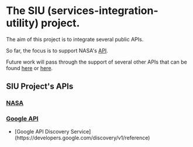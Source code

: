 The SIU (services-integration-utility) project.
===============================================

The aim of this project is to integrate several public APIs.

So far, the focus is to support NASA's [API](https://api.nasa.gov/).

Future work will pass through the support of several other APIs that can be found [here](http://www.programmableweb.com/apis/directory) or [here](http://apis.io/).

SIU Project's APIs
------------------

### [NASA](https://api.nasa.gov/api.html)

### [Google API](https://developers.google.com)

<ul>
<li>
[Google API Discovery Service](https://developers.google.com/discovery/v1/reference)
</li>
</ul>
